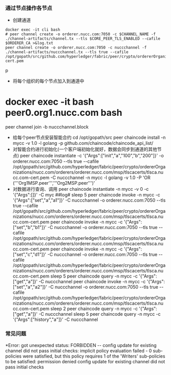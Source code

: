 ### 通过节点操作各节点
* 创建通道
```shell script
docker exec -it cli bash
# peer channel create -o orderer.nucc.com:7050 -c $CHANNEL_NAME -f ./channel-artifacts/channel.tx --tls $CORE_PEER_TLS_ENABLED --cafile $ORDERER_CA >&log.txt
peer channel create -o orderer.nucc.com:7050 -c nuccchannel -f ./channel-artifacts/nuccchannel.tx --tls true --cafile /opt/gopath/src/github.com/hyperledger/fabric/peer/crypto/ordererOrganizations/nucc.com/msp/tlscacerts/tlsca.nucc.com-cert.pem
```
p
* 将每个组织的每个节点加入到通道中
# docker exec -it  bash peer0.org1.nucc.com bash
peer channel join -b nuccchannel.block

* 给每个peer节点安装智能合约
cd /opt/gopath/src
peer chaincode install -n mycc -v 1.0 -l golang -p github.com/chaincode/chaincode_api_list/
* 对智能合约进行初始化(一个客户端初始化就好，数据会同步到通道的其他节点)
peer chaincode instantiate -c '{"Args":["init","a","100","b","200"]}' -o orderer.nucc.com:7050 --tls true --cafile /opt/gopath/src/github.com/hyperledger/fabric/peer/crypto/ordererOrganizations/nucc.com/orderers/orderer.nucc.com/msp/tlscacerts/tlsca.nucc.com-cert.pem -C nuccchannel -n mycc -l golang -v 1.0  -P 'OR ('\''Org1MSP.peer'\'','\''Org2MSP.peer'\'')'
* 对数据进行查询、调用
peer chaincode instantiate -n mycc -v 0 -c '{"Args":[]}' -C myc ##log#
sleep 5
peer chaincode invoke -n mycc -c '{"Args":["set","a","a1"]}' -C nuccchannel -o orderer.nucc.com:7050 --tls true --cafile /opt/gopath/src/github.com/hyperledger/fabric/peer/crypto/ordererOrganizations/nucc.com/orderers/orderer.nucc.com/msp/tlscacerts/tlsca.nucc.com-cert.pem
peer chaincode invoke -n mycc -c '{"Args":["set","b","b1"]}' -C nuccchannel -o orderer.nucc.com:7050 --tls true --cafile /opt/gopath/src/github.com/hyperledger/fabric/peer/crypto/ordererOrganizations/nucc.com/orderers/orderer.nucc.com/msp/tlscacerts/tlsca.nucc.com-cert.pem
peer chaincode invoke -n mycc -c '{"Args":["set","c","d1"]}' -C nuccchannel -o orderer.nucc.com:7050 --tls true --cafile /opt/gopath/src/github.com/hyperledger/fabric/peer/crypto/ordererOrganizations/nucc.com/orderers/orderer.nucc.com/msp/tlscacerts/tlsca.nucc.com-cert.pem
sleep 5
peer chaincode query -n mycc -c '{"Args":["get","a"]}' -C nuccchannel
peer chaincode invoke -n mycc -c '{"Args":["set","a","a2"]}' -C nuccchannel -o orderer.nucc.com:7050 --tls true --cafile /opt/gopath/src/github.com/hyperledger/fabric/peer/crypto/ordererOrganizations/nucc.com/orderers/orderer.nucc.com/msp/tlscacerts/tlsca.nucc.com-cert.pem
sleep 2
peer chaincode query -n mycc -c '{"Args":["get","a"]}' -C nuccchannel
sleep 5
peer chaincode query -n mycc -c '{"Args":["history","a"]}' -C nuccchannel

### 常见问题
*Error: got unexpected status: FORBIDDEN -- config update for existing channel did not pass initial checks: implicit policy evaluation failed - 0 sub-policies were satisfied, but this policy requires 1 of the 'Writers' sub-policies to be satisfied: permission denied config update for existing channel did not pass initial checks
